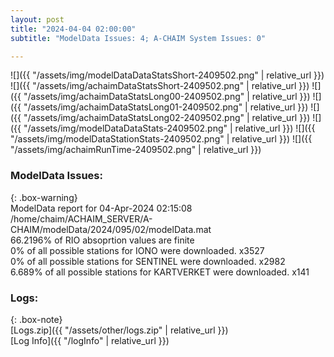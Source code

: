 ```yaml
---
layout: post
title: "2024-04-04 02:00:00"
subtitle: "ModelData Issues: 4; A-CHAIM System Issues: 0"

---
```


![]({{ "/assets/img/modelDataDataStatsShort-2409502.png" | relative_url }})
![]({{ "/assets/img/achaimDataStatsShort-2409502.png" | relative_url }})
![]({{ "/assets/img/achaimDataStatsLong00-2409502.png" | relative_url }})
![]({{ "/assets/img/achaimDataStatsLong01-2409502.png" | relative_url }})
![]({{ "/assets/img/achaimDataStatsLong02-2409502.png" | relative_url }})
![]({{ "/assets/img/modelDataDataStats-2409502.png" | relative_url }})
![]({{ "/assets/img/modelDataStationStats-2409502.png" | relative_url }})
![]({{ "/assets/img/achaimRunTime-2409502.png" | relative_url }})


### ModelData Issues:  
  
{: .box-warning}  
 ModelData report for 04-Apr-2024 02:15:08   
 /home/chaim/ACHAIM_SERVER/A-CHAIM/modelData/2024/095/02/modelData.mat   
 66.2196% of RIO absoprtion values are finite   
 0% of all possible stations for IONO were downloaded. x3527   
 0% of all possible stations for SENTINEL were downloaded. x2982   
 6.689% of all possible stations for KARTVERKET were downloaded. x141   
  


### Logs:  
  
{: .box-note}  
[Logs.zip]({{ "/assets/other/logs.zip" | relative_url }})  
[Log Info]({{ "/logInfo" | relative_url }})  

